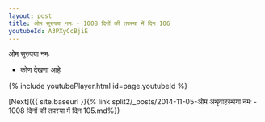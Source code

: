 ```yaml
---
layout: post
title: ओम सुरुपया नमः - 1008 दिनों की तपस्या में दिन 106
youtubeId: A3PXyCcBjiE
---
```

 
 
 ओम सुरुपया नमः  
 
 -  कोण देखणा आहे 
 
  
 
  
 
 
 
 
 
 


{% include youtubePlayer.html id=page.youtubeId %}
 
[Next]({{ site.baseurl }}{% link  split2/_posts/2014-11-05-ओम अथृवाहस्थया नमः - 1008 दिनों की तपस्या में दिन 105.md%})
 
